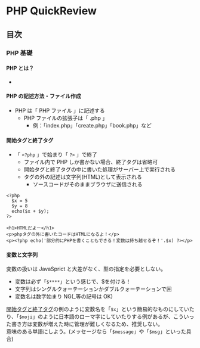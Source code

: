# PHP QuickReview

## 目次

### PHP 基礎

#### PHP とは？

-

#### PHP の記述方法・ファイル作成

- PHP は「 PHP ファイル 」に記述する
  - PHP ファイルの拡張子は「 .php 」
    - 例：「index.php」「create.php」「book.php」など

#### 開始タグと終了タグ

- 「 `<?php` 」で始まり「 `?>` 」で終了
  - ファイル内で PHP しか書かない場合、終了タグは省略可
  - 開始タグと終了タグの中に書いた処理がサーバー上で実行される
  - タグの外の記述は文字列(HTML)として表示される
    - ソースコードがそのままブラウザに送信される

```
<?php
  $x = 5
  $y = 8
  echo($x + $y);
?>

<h1>HTMLだよー</h1>
<p>phpタグの外に書いたコードはHTMLになるよ！</p>
<p><?php echo('部分的にPHPを書くこともできる！変数は持ち越せるぞ！'.$x) ?></p>
```

#### 変数と文字列

変数の扱いは JavaSprict と大差がなく、型の指定を必要としない。

- 変数は必ず「`$****`」という感じで、$を付ける！
- 文字列はシングルクォーテーションかダブルクォーテーションで囲
- 変数名は数字始まり NG(\_等の記号は OK)

[開始タグと終了タグ](開始タグと終了タグ)の例のように変数名を「`$x`」という簡易的なものにしていたり、「`$moji`」のように日本語のローマ字にしていたりする例があるが、こういった書き方は変数が増えた時に管理が難しくなるため、推奨しない。<br>
意味のある単語にしよう。(メッセージなら「`$message`」や「`$msg`」といった具合)
